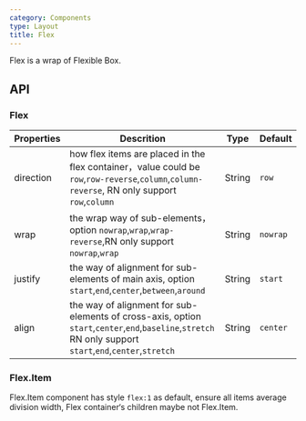 ```yaml
---
category: Components
type: Layout
title: Flex
---
```


Flex is a wrap of  Flexible Box.

## API

### Flex

Properties | Descrition | Type | Default
-----------|------------|------|--------
| direction    |   how flex items are placed in the flex container，value could be `row`,`row-reverse`,`column`,`column-reverse`, RN only support `row`,`column`  | String  | `row` |
| wrap    |  the wrap way of sub-elements，option `nowrap`,`wrap`,`wrap-reverse`,RN only support `nowrap`,`wrap`  | String  | `nowrap` |
| justify  | the way of alignment for sub-elements of main axis, option `start`,`end`,`center`,`between`,`around`    | String   | `start` |
| align    | the way of alignment for sub-elements of cross-axis, option `start`,`center`,`end`,`baseline`,`stretch` RN only support `start`,`end`,`center`,`stretch`  | String   | `center` |

### Flex.Item

Flex.Item component has style `flex:1` as default, ensure all items average division width, Flex container‘s children maybe not Flex.Item.
